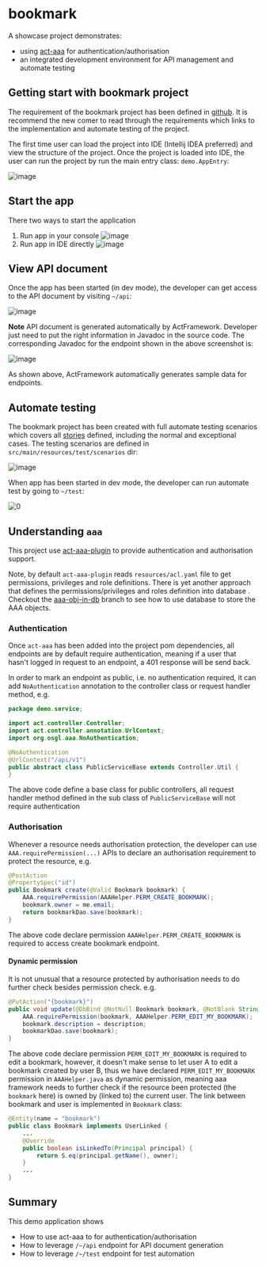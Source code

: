 # bookmark

A showcase project demonstrates:

* using [act-aaa](https://github.com/actframework/act-aaa-plugin) for authentication/authorisation
* an integrated development environment for API management and automate testing

## Getting start with bookmark project

The requirement of the bookmark project has been defined in [github](https://github.com/act-gallery/bookmark/issues). 
It is recommend the new comer to read through the requirements which links to the implementation and automate testing 
of the project.

The first time user can load the project into IDE (Intellij IDEA preferred) and view the structure of the project. 
Once the project is loaded into IDE, the user can run the project by run the main entry class: `demo.AppEntry`:

![image](https://user-images.githubusercontent.com/216930/56090398-2dc64100-5ee5-11e9-986c-cdbeda0c0f6c.png)

## Start the app

There two ways to start the application

1. Run app in your console
   ![image](https://user-images.githubusercontent.com/216930/59250455-a8ec6f00-8c6a-11e9-90f9-43d284f28785.png)
1. Run app in IDE directly
   ![image](https://user-images.githubusercontent.com/216930/59250580-08e31580-8c6b-11e9-82c6-9f5189b2d572.png)


## View API document

Once the app has been started (in dev mode), the developer can get access to the API document by visiting `~/api`:

![image](https://user-images.githubusercontent.com/216930/56090485-fefc9a80-5ee5-11e9-8e06-423fda393e59.png)

**Note** API document is generated automatically by ActFramework. Developer just need to put the right information in 
Javadoc in the source code. The corresponding Javadoc for the endpoint shown in the above screenshot is:

![image](https://user-images.githubusercontent.com/216930/56090501-32d7c000-5ee6-11e9-8c91-a6cc5a175e11.png)

As shown above, ActFramework automatically generates sample data for endpoints.

## Automate testing

The bookmark project has been created with full automate testing scenarios which covers all 
[stories](https://github.com/act-gallery/bookmark/issues) defined, including the normal and exceptional cases. The 
testing scenarios are defined in `src/main/resources/test/scenarios` dir:

![image](https://user-images.githubusercontent.com/216930/56090582-53ece080-5ee7-11e9-896b-538efffc5898.png)

When app has been started in dev mode, the developer can run automate test by going to `~/test`:

![0](https://user-images.githubusercontent.com/216930/65928175-2d444700-e440-11e9-8ebd-06400718f762.gif)

## Understanding `aaa`

This project use [act-aaa-plugin](https://github.com/actframework/act-aaa-plugin) 
to provide authentication and authorisation support.

Note, by default `act-aaa-plugin` reads `resources/acl.yaml` file to get
permissions, privileges and role definitions. There is yet another approach
that defines the permissions/privileges and roles definition into database
. Checkout the [aaa-obj-in-db](https://github.com/act-gallery/bookmark/tree/aaa-obj-in-db)
branch to see how to use database to store the AAA objects.
 
### Authentication

Once `act-aaa` has been added into the project pom dependencies, all endpoints are by default require authentication, 
meaning if a user that hasn't logged in request to an endpoint, a 401 response will be send back.

In order to mark an endpoint as public, i.e. no authentication required, it can add `NoAuthentication` annotation to 
the controller class or request handler method, e.g. 

```java
package demo.service;

import act.controller.Controller;
import act.controller.annotation.UrlContext;
import org.osgl.aaa.NoAuthentication;

@NoAuthentication
@UrlContext("/api/v1")
public abstract class PublicServiceBase extends Controller.Util {
}
```

The above code define a base class for public controllers, all request handler method defined in the sub class of 
`PublicServiceBase` will not require authentication

### Authorisation

Whenever a resource needs authorisation protection, the developer can use `AAA.requirePermission(...)` APIs to declare 
an authorisation requirement to protect the resource, e.g.

```java
@PostAction
@PropertySpec("id")
public Bookmark create(@Valid Bookmark bookmark) {
    AAA.requirePermission(AAAHelper.PERM_CREATE_BOOKMARK);
    bookmark.owner = me.email;
    return bookmarkDao.save(bookmark);
}
```

The above code declare permission `AAAHelper.PERM_CREATE_BOOKMARK` is required to access create bookmark endpoint.

#### Dynamic permission

It is not unusual that a resource protected by authorisation needs to do further check besides permission check. e.g. 

```java
@PutAction("{bookmark}")
public void update(@DbBind @NotNull Bookmark bookmark, @NotBlank String description) {
    AAA.requirePermission(bookmark, AAAHelper.PERM_EDIT_MY_BOOKMARK);
    bookmark.description = description;
    bookmarkDao.save(bookmark);
}
```

The above code declare permission `PERM_EDIT_MY_BOOKMARK` is required to edit a bookmark, however, it doesn't make 
sense to let user A to edit a bookmark created by user B, thus we have declared `PERM_EDIT_MY_BOOKMARK` permission 
in `AAAHelper.java` as dynamic permission, meaning aaa framework needs to further check if the resource been 
protected (the `bookmark` here) is owned by (linked to) the current user. The link between bookmark and user is 
implemented in `Bookmark` class:

```java
@Entity(name = "bookmark")
public class Bookmark implements UserLinked {
    ...
    @Override
    public boolean isLinkedTo(Principal principal) {
        return S.eq(principal.getName(), owner);
    }
    ...
}
```

## Summary

This demo application shows

* How to use act-aaa to for authentication/authorisation
* How to leverage `/~/api` endpoint for API document generation
* How to leverage `/~/test` endpoint for test automation  